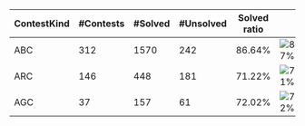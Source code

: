 | ContestKind | #Contests | #Solved | #Unsolved | Solved ratio | |
| - | - | - | - | - | - |
| ABC | 312 | 1570 | 242 | 86.64% | ![87%](https://progress-bar.dev/87?title=Solved) |
| ARC | 146 | 448 | 181 | 71.22% | ![71%](https://progress-bar.dev/71?title=Solved) |
| AGC | 37 | 157 | 61 | 72.02% | ![72%](https://progress-bar.dev/72?title=Solved) |
